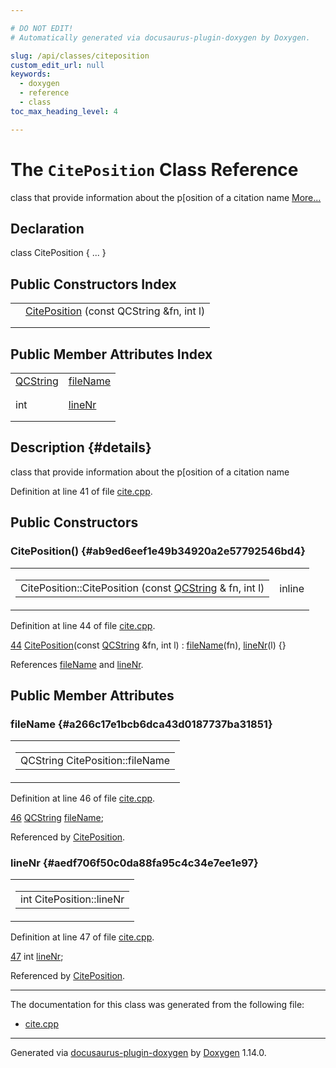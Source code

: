 ```yaml
---

# DO NOT EDIT!
# Automatically generated via docusaurus-plugin-doxygen by Doxygen.

slug: /api/classes/citeposition
custom_edit_url: null
keywords:
  - doxygen
  - reference
  - class
toc_max_heading_level: 4

---
```


<div class="doxyPage">

# The `CitePosition` Class Reference

<p>class that provide information about the p[osition of a citation name <a href="#details">More...</a></p>

## Declaration

<div class="doxyDeclaration">
class CitePosition { ... }
</div>

## Public Constructors Index

<table class="doxyMembersIndex">

<tr class="doxyMemberIndexItem">
<td class="doxyMemberIndexItemType" align="left" valign="top"></td>
<td class="doxyMemberIndexItemName" align="left" valign="top"><a href="#ab9ed6eef1e49b34920a2e57792546bd4">CitePosition</a> (const QCString &amp;fn, int l)</td>
</tr>
<tr class="doxyMemberIndexDescription">
<td class="doxyMemberIndexDescriptionLeft"></td>
<td class="doxyMemberIndexDescriptionRight">
</td>
</tr>
<tr class="doxyMemberIndexSeparator">
<td class="doxyMemberIndexSeparator" colspan="2"></td>
</tr>

</table>

## Public Member Attributes Index

<table class="doxyMembersIndex">

<tr class="doxyMemberIndexItem">
<td class="doxyMemberIndexItemType" align="left" valign="top"><a href="/web-doxygen/docs/api/classes/qcstring">QCString</a></td>
<td class="doxyMemberIndexItemName" align="left" valign="top"><a href="#a266c17e1bcb6dca43d0187737ba31851">fileName</a></td>
</tr>
<tr class="doxyMemberIndexDescription">
<td class="doxyMemberIndexDescriptionLeft"></td>
<td class="doxyMemberIndexDescriptionRight">
</td>
</tr>
<tr class="doxyMemberIndexSeparator">
<td class="doxyMemberIndexSeparator" colspan="2"></td>
</tr>

<tr class="doxyMemberIndexItem">
<td class="doxyMemberIndexItemType" align="left" valign="top">int</td>
<td class="doxyMemberIndexItemName" align="left" valign="top"><a href="#aedf706f50c0da88fa95c4c34e7ee1e97">lineNr</a></td>
</tr>
<tr class="doxyMemberIndexDescription">
<td class="doxyMemberIndexDescriptionLeft"></td>
<td class="doxyMemberIndexDescriptionRight">
</td>
</tr>
<tr class="doxyMemberIndexSeparator">
<td class="doxyMemberIndexSeparator" colspan="2"></td>
</tr>

</table>

## Description {#details}

<p>class that provide information about the p[osition of a citation name</p>

<p>Definition at line 41 of file <a href="/web-doxygen/docs/api/files/src/cite-cpp">cite.cpp</a>.</p>

<div class="doxySectionDef">

## Public Constructors

### CitePosition() {#ab9ed6eef1e49b34920a2e57792546bd4}

<div class="doxyMemberItem">
<div class="doxyMemberProto">
<table class="doxyMemberLabels">
<tr class="doxyMemberLabels">
<td class="doxyMemberLabelsLeft">
<table class="doxyMemberName">
<tr>
<td class="doxyMemberName">CitePosition::CitePosition (const <a href="/web-doxygen/docs/api/classes/qcstring">QCString</a> &amp; fn, int l)</td>
</tr>
</table>
</td>
<td class="doxyMemberLabelsRight">
<span class="doxyMemberLabels">
<span class="doxyMemberLabel inline">inline</span>
</span>
</td>
</tr>
</table>
</div>
<div class="doxyMemberDoc">


<p>Definition at line 44 of file <a href="/web-doxygen/docs/api/files/src/cite-cpp">cite.cpp</a>.</p>

<div class="doxyProgramListing">

<div class="doxyCodeLine"><span class="doxyLineNumber"><a href="#ab9ed6eef1e49b34920a2e57792546bd4">44</a></span><span class="doxyLineContent"><span class="doxyHighlight">    <a href="#ab9ed6eef1e49b34920a2e57792546bd4">CitePosition</a>(</span><span class="doxyHighlightKeyword">const</span><span class="doxyHighlight"> <a href="/web-doxygen/docs/api/classes/qcstring">QCString</a> &amp;fn, </span><span class="doxyHighlightKeywordType">int</span><span class="doxyHighlight"> l) : <a href="#a266c17e1bcb6dca43d0187737ba31851">fileName</a>(fn), <a href="#aedf706f50c0da88fa95c4c34e7ee1e97">lineNr</a>(l) {}</span></span></div>

</div>


References <a href="#a266c17e1bcb6dca43d0187737ba31851">fileName</a> and <a href="#aedf706f50c0da88fa95c4c34e7ee1e97">lineNr</a>.
</div>
</div>

</div>

<div class="doxySectionDef">

## Public Member Attributes

### fileName {#a266c17e1bcb6dca43d0187737ba31851}

<div class="doxyMemberItem">
<div class="doxyMemberProto">
<table class="doxyMemberLabels">
<tr class="doxyMemberLabels">
<td class="doxyMemberLabelsLeft">
<table class="doxyMemberName">
<tr>
<td class="doxyMemberName">QCString CitePosition::fileName</td>
</tr>
</table>
</td>
</tr>
</table>
</div>
<div class="doxyMemberDoc">


<p>Definition at line 46 of file <a href="/web-doxygen/docs/api/files/src/cite-cpp">cite.cpp</a>.</p>

<div class="doxyProgramListing">

<div class="doxyCodeLine"><span class="doxyLineNumber"><a href="#a266c17e1bcb6dca43d0187737ba31851">46</a></span><span class="doxyLineContent"><span class="doxyHighlight">    <a href="/web-doxygen/docs/api/classes/qcstring">QCString</a>    <a href="#a266c17e1bcb6dca43d0187737ba31851">fileName</a>;</span></span></div>

</div>


Referenced by <a href="#ab9ed6eef1e49b34920a2e57792546bd4">CitePosition</a>.
</div>
</div>

### lineNr {#aedf706f50c0da88fa95c4c34e7ee1e97}

<div class="doxyMemberItem">
<div class="doxyMemberProto">
<table class="doxyMemberLabels">
<tr class="doxyMemberLabels">
<td class="doxyMemberLabelsLeft">
<table class="doxyMemberName">
<tr>
<td class="doxyMemberName">int CitePosition::lineNr</td>
</tr>
</table>
</td>
</tr>
</table>
</div>
<div class="doxyMemberDoc">


<p>Definition at line 47 of file <a href="/web-doxygen/docs/api/files/src/cite-cpp">cite.cpp</a>.</p>

<div class="doxyProgramListing">

<div class="doxyCodeLine"><span class="doxyLineNumber"><a href="#aedf706f50c0da88fa95c4c34e7ee1e97">47</a></span><span class="doxyLineContent"><span class="doxyHighlight">    </span><span class="doxyHighlightKeywordType">int</span><span class="doxyHighlight">         <a href="#aedf706f50c0da88fa95c4c34e7ee1e97">lineNr</a>;</span></span></div>

</div>


Referenced by <a href="#ab9ed6eef1e49b34920a2e57792546bd4">CitePosition</a>.
</div>
</div>

</div>

<hr/>

<p>The documentation for this class was generated from the following file:</p>

<ul>
<li><a href="/web-doxygen/docs/api/files/src/cite-cpp">cite.cpp</a></li>
</ul>

<hr/>

<p class="doxyGeneratedBy">Generated via <a href="https://github.com/xpack/docusaurus-plugin-doxygen">docusaurus-plugin-doxygen</a> by <a href="https://www.doxygen.nl">Doxygen</a> 1.14.0.</p>

</div>
